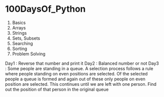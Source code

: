 # 100DaysOf_Python

1. Basics 
2. Arrays
3. Strings
4. Sets, Subsets
5. Searching
6. Sorting
7. Problem Solving

Day1 : Reverse that number and print it
Day2 : Balanced number or not
Day3 : Some people are standing in a queue. A selection process follows a rule where people standing on even positions are selected. Of the selected people a queue is formed and again out of these only people on even position are selected. This continues until we are left with one person. Find out the position of that person in the original queue
